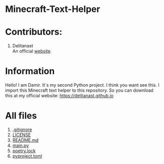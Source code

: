 # Minecraft-Text-Helper
# Contributors:
1. Delitanast<br>
An official <a href="https://delitanast.github.io">website</a>.
# Information
Hello! I am Damir. It`s my second Python project. I think you want see this. I import this Minecraft text helper to this repository. So you can download this at my official website: <a href="https://delitanast.github.io">https://delitanast.github.io</a>
# All files
1. <a href="https://github.com/Delitanast/Minecraft-Text-Helper/blob/main/.gitignore">.gitignore</a>
2. <a href="https://github.com/Delitanast/Minecraft-Text-Helper/blob/main/LICENSE">LICENSE</a>
3. <a href="https://github.com/Delitanast/Minecraft-Text-Helper/blob/main/README.md">README.md</a>
4. <a href="https://github.com/Delitanast/Minecraft-Text-Helper/blob/main/main.py">main.py</a>
5. <a href="https://github.com/Delitanast/Minecraft-Text-Helper/blob/main/poetry.lock">poetry.lock</a>
6. <a href="https://github.com/Delitanast/Minecraft-Text-Helper/blob/main/pyproject.toml">pyproject.toml</a>
